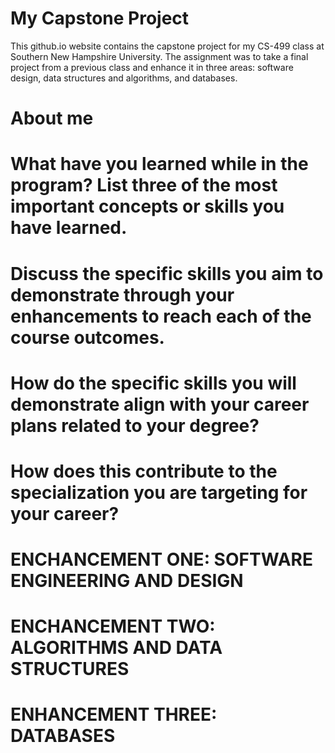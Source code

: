 # My Capstone Project
This github.io website contains the capstone project for my CS-499 class at Southern New Hampshire University. The assignment was to take a final project from a previous class and enhance it in three areas: software design, data structures and algorithms, and databases.

# About me 

#	What have you learned while in the program? List three of the most important concepts or skills you have learned.

# Discuss the specific skills you aim to demonstrate through your enhancements to reach each of the course outcomes.

# How do the specific skills you will demonstrate align with your career plans related to your degree?

# How does this contribute to the specialization you are targeting for your career?

# ENCHANCEMENT ONE: SOFTWARE ENGINEERING AND DESIGN

# ENCHANCEMENT TWO: ALGORITHMS AND DATA STRUCTURES 

# ENHANCEMENT THREE: DATABASES
